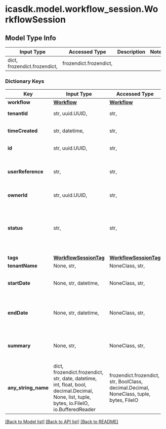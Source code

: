 # icasdk.model.workflow_session.WorkflowSession

## Model Type Info
Input Type | Accessed Type | Description | Notes
------------ | ------------- | ------------- | -------------
dict, frozendict.frozendict,  | frozendict.frozendict,  |  | 

### Dictionary Keys
Key | Input Type | Accessed Type | Description | Notes
------------ | ------------- | ------------- | ------------- | -------------
**workflow** | [**Workflow**](Workflow.md) | [**Workflow**](Workflow.md) |  | 
**tenantId** | str, uuid.UUID,  | str,  |  | value must be a uuid
**timeCreated** | str, datetime,  | str,  |  | value must conform to RFC-3339 date-time
**id** | str, uuid.UUID,  | str,  |  | value must be a uuid
**userReference** | str,  | str,  | The user reference of the workflow session | 
**ownerId** | str, uuid.UUID,  | str,  |  | value must be a uuid
**status** | str,  | str,  | The status of the workflow session | must be one of ["REQUESTED", "AWAITINGINPUT", "INPROGRESS", "SUCCEEDED", "FAILED", "FAILEDFINAL", "ABORTED", ] 
**tags** | [**WorkflowSessionTag**](WorkflowSessionTag.md) | [**WorkflowSessionTag**](WorkflowSessionTag.md) |  | 
**tenantName** | None, str,  | NoneClass, str,  |  | [optional] 
**startDate** | None, str, datetime,  | NoneClass, str,  | When the workflow session was started | [optional] value must conform to RFC-3339 date-time
**endDate** | None, str, datetime,  | NoneClass, str,  | When the workflow session was finished | [optional] value must conform to RFC-3339 date-time
**summary** | None, str,  | NoneClass, str,  | The summary of the workflow session | [optional] 
**any_string_name** | dict, frozendict.frozendict, str, date, datetime, int, float, bool, decimal.Decimal, None, list, tuple, bytes, io.FileIO, io.BufferedReader | frozendict.frozendict, str, BoolClass, decimal.Decimal, NoneClass, tuple, bytes, FileIO | any string name can be used but the value must be the correct type | [optional]

[[Back to Model list]](../../README.md#documentation-for-models) [[Back to API list]](../../README.md#documentation-for-api-endpoints) [[Back to README]](../../README.md)

